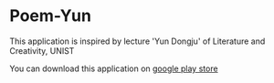 # Poem-Yun
This application is inspired by lecture 'Yun Dongju' of Literature and Creativity, UNIST

You can download this application on 
[google play store](https://play.google.com/store/apps/details?id=com.literature.eoghk.yunpoem)

